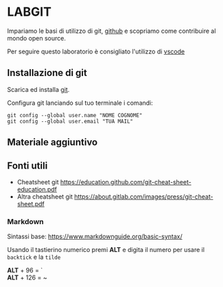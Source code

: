 # LABGIT  
Impariamo le basi di utilizzo di git, [github](www.github.com) e scopriamo come contribuire al mondo open source.

Per seguire questo laboratorio è consigliato l'utilizzo di [vscode](https://code.visualstudio.com/)

## Installazione di git
Scarica ed installa [git](https://git-scm.com/).

Configura git lanciando sul tuo terminale i comandi:
```
git config --global user.name "NOME COGNOME"
git config --global user.email "TUA MAIL"
```
## Materiale aggiuntivo

## Fonti utili
- Cheatsheet git  https://education.github.com/git-cheat-sheet-education.pdf
- Altra cheatsheet git https://about.gitlab.com/images/press/git-cheat-sheet.pdf 

### Markdown

Sintassi base: https://www.markdownguide.org/basic-syntax/

Usando il tastierino numerico premi **ALT** e digita il numero per usare il `backtick` e la `tilde` 

**ALT** + 96 = `  
**ALT** + 126 = ~